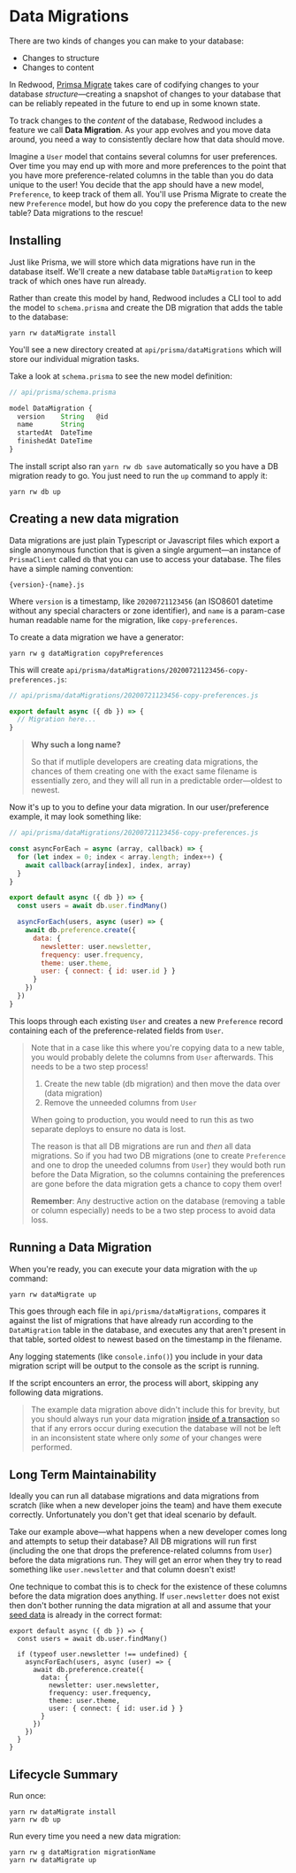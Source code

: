 # Data Migrations

There are two kinds of changes you can make to your database:

* Changes to structure
* Changes to content

In Redwood, [Primsa Migrate](https://www.prisma.io/docs/reference/tools-and-interfaces/prisma-migrate) takes care of codifying changes to your database *structure*—creating a snapshot of changes to your database that can be reliably repeated in the future to end up in some known state.

To track changes to the *content* of the database, Redwood includes a feature we call **Data Migration**. As your app evolves and you move data around, you need a way to consistently declare how that data should move.

Imagine a `User` model that contains several columns for user preferences. Over time you may end up with more and more preferences to the point that you have more preference-related columns in the table than you do data unique to the user! You decide that the app should have a new model, `Preference`, to keep track of them all. You'll use Prisma Migrate to create the new `Preference` model, but how do you copy the preference data to the new table? Data migrations to the rescue!

## Installing

Just like Prisma, we will store which data migrations have run in the database itself. We'll create a new database table `DataMigration` to keep track of which ones have run already.

Rather than create this model by hand, Redwood includes a CLI tool to add the model to `schema.prisma` and create the DB migration that adds the table to the database:

    yarn rw dataMigrate install

You'll see a new directory created at `api/prisma/dataMigrations` which will store our individual migration tasks.

Take a look at `schema.prisma` to see the new model definition:

```javascript
// api/prisma/schema.prisma

model DataMigration {
  version    String   @id
  name       String
  startedAt  DateTime
  finishedAt DateTime
}
```

The install script also ran `yarn rw db save` automatically so you have a DB migration ready to go. You just need to run the `up` command to apply it:

    yarn rw db up

## Creating a new data migration

Data migrations are just plain Typescript or Javascript files which export a single anonymous function that is given a single argument—an instance of `PrismaClient` called `db` that you can use to access your database. The files have a simple naming convention:

    {version}-{name}.js

Where `version` is a timestamp, like `20200721123456` (an ISO8601 datetime without any special characters or zone identifier), and `name` is a param-case human readable name for the migration, like `copy-preferences`.

To create a data migration we have a generator:

    yarn rw g dataMigration copyPreferences

This will create `api/prisma/dataMigrations/20200721123456-copy-preferences.js`:

```javascript
// api/prisma/dataMigrations/20200721123456-copy-preferences.js

export default async ({ db }) => {
  // Migration here...
}
```

> **Why such a long name?**
>
> So that if mutliple developers are creating data migrations, the chances of them creating one with the exact same filename is essentially zero, and they will all run in a predictable order—oldest to newest.

Now it's up to you to define your data migration. In our user/preference example, it may look something like:

```javascript
// api/prisma/dataMigrations/20200721123456-copy-preferences.js

const asyncForEach = async (array, callback) => {
  for (let index = 0; index < array.length; index++) {
    await callback(array[index], index, array)
  }
}

export default async ({ db }) => {
  const users = await db.user.findMany()

  asyncForEach(users, async (user) => {
    await db.preference.create({
      data: {
        newsletter: user.newsletter,
        frequency: user.frequency,
        theme: user.theme,
        user: { connect: { id: user.id } }
      }
    })
  })
}
```

This loops through each existing `User` and creates a new `Preference` record containing each of the preference-related fields from `User`.

> Note that in a case like this where you're copying data to a new table, you would probably delete the columns from `User` afterwards. This needs to be a two step process!
>
> 1. Create the new table (db migration) and then move the data over (data migration)
> 2. Remove the unneeded columns from `User`
>
> When going to production, you would need to run this as two separate deploys to ensure no data is lost.
>
> The reason is that all DB migrations are run and *then* all data migrations. So if you had two DB migrations (one to create `Preference` and one to drop the uneeded columns from `User`) they would both run before the Data Migration, so the columns containing the preferences are gone before the data migration gets a chance to copy them over!
>
> **Remember**: Any destructive action on the database (removing a table or column especially) needs to be a two step process to avoid data loss.

## Running a Data Migration

When you're ready, you can execute your data migration with the `up` command:

    yarn rw dataMigrate up

This goes through each file in `api/prisma/dataMigrations`, compares it against the list of migrations that have already run according to the `DataMigration` table in the database, and executes any that aren't present in that table, sorted oldest to newest based on the timestamp in the filename.

Any logging statements (like `console.info()`) you include in your data migration script will be output to the console as the script is running.

If the script encounters an error, the process will abort, skipping any following data migrations.

> The example data migration above didn't include this for brevity, but you should always run your data migration [inside of a transaction](https://www.prisma.io/docs/reference/tools-and-interfaces/prisma-client/transactions#bulk-operations-experimental) so that if any errors occur during execution the database will not be left in an inconsistent state where only *some* of your changes were performed.

## Long Term Maintainability

Ideally you can run all database migrations and data migrations from scratch (like when a new developer joins the team) and have them execute correctly. Unfortunately you don't get that ideal scenario by default.

Take our example above—what happens when a new developer comes long and attempts to setup their database? All DB migrations will run first (including the one that drops the preference-related columns from `User`) before the data migrations run. They will get an error when they try to read something like `user.newsletter` and that column doesn't exist!

One technique to combat this is to check for the existence of these columns before the data migration does anything. If `user.newsletter` does not exist then don't bother running the data migration at all and assume that your [seed data](https://redwoodjs.com/docs/cli-commands.html#seed) is already in the correct format:

```javascript{4,15}
export default async ({ db }) => {
  const users = await db.user.findMany()

  if (typeof user.newsletter !== undefined) {
    asyncForEach(users, async (user) => {
      await db.preference.create({
        data: {
          newsletter: user.newsletter,
          frequency: user.frequency,
          theme: user.theme,
          user: { connect: { id: user.id } }
        }
      })
    })
  }
}
```

## Lifecycle Summary

Run once:

    yarn rw dataMigrate install
    yarn rw db up

Run every time you need a new data migration:

    yarn rw g dataMigration migrationName
    yarn rw dataMigrate up

